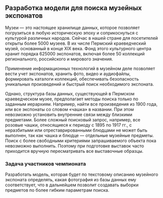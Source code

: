 ## Разработка модели для поиска музейных экспонатов

Музеи — это настоящее хранилище данных, которое позволяет погрузиться в любую историческую эпоху и 
соприкоснуться с культурой различных народов. Сейчас в нашей стране для посетителей открыты более 5000 музеев. 
В их числе Пермский краеведческий музей, основанный в конце XIX века. Фонд этого культурного центра хранит порядка 
625000 экспонатов, включая более 50 коллекций регионального, российского и мирового значения. 

Применение информационных технологий в музейном деле позволяет вести учет экспонатов, хранить фото, 
видео и аудиофайлы, формировать каталоги коллекций, обеспечивать безопасность уникальных произведений и 
быстрый поиск необходимого экспоната.

Однако, структура базы данных, существующей в Пермском краеведческом музее, предполагает методы поиска 
только по заданным иерархиям. Например, найти все произведения из 1900 года, или все экспонаты со словом 
«чашка» в названии. При этом невозможно установить внутренние связи между близкими предметами. 
Более сложный поисковый запрос, например, все розовые чашки, относящиеся к периоду с 1895 по 1917 гг., 
с неразбитыми или отреставрированными блюдцами не может быть выполнен, так как чашка и блюдце — отдельные 
музейные предметы. Поиск с более свободными критериями запрашиваемого объекта пока невозможно выполнить. 
Поэтому при подготовке выставок часто приходится вручную пересматривать все выставочные образцы.

### Задача участников чемпионата 

Разработать модель, которая будет по текстовому описанию музейного 
экспоната определять, какая фотография из базы данных ему соответствует, что в дальнейшем позволит 
создавать выборки предметов по более гибким параметрам поиска.